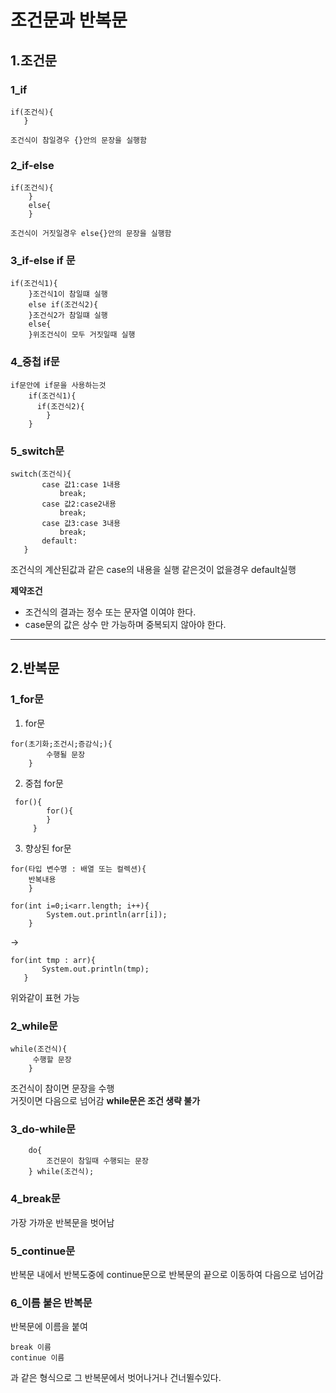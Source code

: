 조건문과 반복문
===
1.조건문
----
### 1_if
 ```
 if(조건식){   
	}
  ```
	조건식이 참일경우 {}안의 문장을 실행함
  
### 2_if-else

```
if(조건식){
	}
	else{
	}
```
	조건식이 거짓일경우 else{}안의 문장을 실행함
  
### 3_if-else if 문
```
if(조건식1){
	}조건식1이 참일떄 실행
	else if(조건식2){
	}조건식2가 참일떄 실행
	else{
	}위조건식이 모두 거짓일때 실행
 ```
### 4_중첩 if문 
```
if문안에 if문을 사용하는것
	if(조건식1){
	  if(조건식2){
		}
	}
```
 ### 5_switch문
 ```
 switch(조건식){
		case 값1:case 1내용
			break;
		case 값2:case2내용
			break;
		case 값3:case 3내용
			break;
		default:
	}
 ```
 조건식의 계산된값과 같은 case의 내용을 실행 같은것이 없을경우 default실행
 
 **제약조건**   
* 조건식의 결과는 정수 또는 문자열 이여야 한다.
* case문의 값은 상수 만 가능하며 중복되지 않아야 한다.

---
2.반복문
---
### 1_for문
1. for문
```
for(초기화;조건시;증감식;){
		수행될 문장
	}
```
2. 중첩 for문
```
 for(){
		for(){
		}
	 }
```
3. 향상된 for문      
```
for(타입 변수명 : 배열 또는 컬렉션){        
	반복내용      
	}
```
```
for(int i=0;i<arr.length; i++){
		System.out.println(arr[i]);
	}
```
 ->
 ```
 for(int tmp : arr){
		System.out.println(tmp);
	}
```
위와같이 표현 가능

### 2_while문

```
while(조건식){
	 수행할 문장
	}
```
조건식이 참이면 문장을 수행      
거짓이면 다음으로 넘어감
**while문은 조건 생략 불가**   

### 3_do-while문
```
	do{
		조건문이 참일때 수행되는 문장
	} while(조건식);
```

### 4_break문
가장 가까운 반복문을 벗어남

### 5_continue문
반복문 내에서 반복도중에 continue문으로 반복문의 끝으로 이동하여 다음으로 넘어감

### 6_이름 붙은 반복문   
반복문에 이름을 붙여    

	break 이름   
	continue 이름    
	
과 같은 형식으로 그 반복문에서 벗어나거나 건너뛸수있다.
